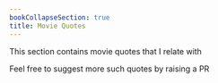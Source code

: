 ```yaml
---
bookCollapseSection: true
title: Movie Quotes
---
```

This section contains movie quotes that I relate with

Feel free to suggest more such quotes by raising a PR